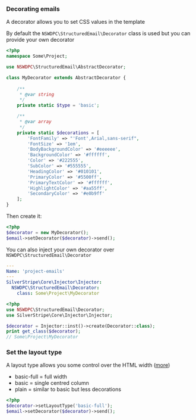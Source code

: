 ### Decorating emails

A decorator allows you to set CSS values in the template

By default the `NSWDPC\StructuredEmail\Decorator` class is used but you can provide your own decorator

```php
<?php
namespace Some\Project;

use NSWDPC\StructuredEmail\AbstractDecorator;

class MyDecorator extends AbstractDecorator {
    
    /**
     * @var string
     */
    private static $type = 'basic';

    /**
     * @var array
     */
    private static $decorations = [
        'FontFamily' => "'Font',Arial,sans-serif",
        'FontSize' => '1em',
        'BodyBackgroundColor' => '#eeeeee',
        'BackgroundColor' => '#ffffff',
        'Color' => '#222555',
        'SubColor' => '#555555',
        'HeadingColor' => '#010101',
        'PrimaryColor' => '#5500ff',
        'PrimaryTextColor' => '#ffffff',
        'HighlightColor' => '#aa55ff',
        'SecondaryColor' => '#e0b9ff'
    ];
}
```

Then create it:

```php
<?php
$decorator = new MyDecorator();
$email->setDecorator($decorator)->send();
```

You can also inject your own decorator over `NSWDPC\StructuredEmail\Decorator`

```yaml
---
Name: 'project-emails'
---
SilverStripe\Core\Injector\Injector:
  NSWDPC\StructuredEmail\Decorator:
    class: Some\Project\MyDecorator
```

```php
<?php
use NSWDPC\StructuredEmail\Decorator;
use SilverStripe\Core\Injector\Injector;

$decorator = Injector::inst()->create(Decorator::class);
print get_class($decorator);
// Some\Project\MyDecorator
```

### Set the layout type

A layout type allows you some control over the HTML width ([more](https://github.com/ActiveCampaign/mailmason/wiki/Project-Structure#layouts))

+ basic-full = full width
+ basic = single centred column
+ plain = similar to basic but less decorations 

```php
<?php
$decorator->setLayoutType('basic-full');
$email->setDecorator($decorator)->send();
```
